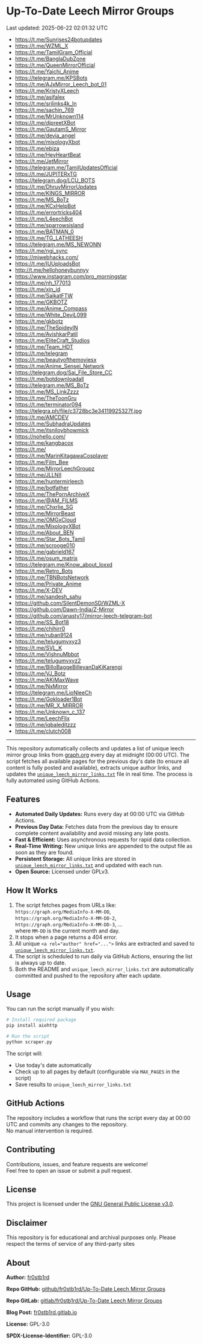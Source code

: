 # Up-To-Date Leech Mirror Groups

Last updated: 2025-06-22 02:01:32 UTC

- https://t.me/Sunrises24botupdates
- https://t.me/WZML_X
- https://t.me/TamilGram_Official
- https://t.me/BanglaDubZone
- https://t.me/QueenMirrorOfficial
- https://t.me/Yaichi_Anime
- https://telegram.me/KPSBots
- https://t.me/AJxMirror_Leech_bot_01
- https://t.me/KristyXLeech
- https://t.me/asifalex
- https://t.me/srilinks4k_In
- https://t.me/sachin_769
- https://t.me/MrUnknown114
- https://t.me/djpreetXBot
- https://t.me/GautamS_Mirror
- https://t.me/devia_angel
- https://t.me/mixologyXbot
- https://t.me/ebiza
- https://t.me/HeyHeartBeat
- https://t.me/JetMirror
- https://telegram.me/TamilUpdatesOfficial
- https://t.me/JUPITERxTG
- https://telegram.dog/LCU_BOTS
- https://t.me/DhruvMirrorUpdates
- https://t.me/KINGS_MIRROR
- https://t.me/MS_BoTz
- https://t.me/KCxHelpBot
- https://t.me/errortricks404
- https://t.me/L4eechBot
- https://t.me/sparrowsisland
- https://t.me/BATMAN_0
- https://t.me/TG_LATHEESH
- https://telegram.me/MS_NEWONN
- https://t.me/ngi_sync
- https://mjwebhacks.com/
- https://t.me/IUUploadsBot
- http://t.me/hellohoneybunnyy
- https://www.instagram.com/pro_morningstar
- https://t.me/nh_177013
- https://t.me/xin_id
- https://t.me/SaikatFTW
- https://t.me/GKBOTZ
- https://t.me/Anime_Compass
- https://t.me/White_DeviL099
- https://t.me/gkbotz
- https://t.me/TheSpideyIN
- https://t.me/AvishkarPatil
- https://t.me/EliteCraft_Studios
- https://t.me/Team_HDT
- https://t.me/telegram
- https://t.me/beautyofthemoviesx
- https://t.me/Anime_Sensei_Network
- https://telegram.dog/Sai_File_Store_CC
- https://t.me/botdownloadall
- https://telegram.me/MS_BoTz
- https://t.me/MS_LinkZzzz
- https://t.me/TheToonGru
- https://t.me/terminator094
- https://telegra.ph/file/c3728bc3e34119925327f.jpg
- https://t.me/AMCDEV
- https://t.me/SubhadraUpdates
- https://t.me/itsniloybhowmick
- https://nohello.com/
- https://t.me/kangbacox
- https://t.me/
- https://t.me/MarinKitagawaCosplayer
- https://t.me/Film_Bee
- https://t.me/MirrorLeechGroupz
- https://t.me/JLLNII
- https://t.me/huntermirleech
- https://t.me/botfather
- https://t.me/ThePornArchiveX
- https://t.me/@AM_FILMS
- https://t.me/Chxrlie_SG
- https://t.me/MirrorBeast
- https://t.me/OMGxCloud
- https://t.me/MixologyXBot
- https://t.me/About_BEN
- https://t.me/Star_Bots_Tamil
- https://t.me/scrooge010
- https://t.me/gabrield167
- https://t.me/osum_matrix
- https://telegram.me/Know_about_loxxd
- https://t.me/Retro_Bots
- https://t.me/TBNBotsNetwork
- https://t.me/Private_Anime
- https://t.me/X-DEV
- https://t.me/sandesh_sahu
- https://github.com/SilentDemonSD/WZML-X
- https://github.com/Dawn-India/Z-Mirror
- https://github.com/anasty17/mirror-leech-telegram-bot
- https://t.me/SS_Bot18
- https://t.me/chihirr0
- https://t.me/ruban9124
- https://t.me/telugumvxyz3
- https://t.me/SVL_K
- https://t.me/VishnuMbbot
- https://t.me/telugumvxyz2
- https://t.me/BilloBaggeBilleyanDaKiKarengi
- https://t.me/VJ_Botz
- https://t.me/AKiMaxWave
- https://t.me/NxMirror
- https://telegram.me/LioNleeCh
- https://t.me/Gokloader1Bot
- https://t.me/MR_X_MIRROR
- https://t.me/Unknown_c_137
- https://t.me/LeechFlix
- https://t.me/iqbaleditzzz
- https://t.me/clutch008

---

This repository automatically collects and updates a list of unique leech mirror group links from [graph.org](https://graph.org) every day at midnight (00:00 UTC). The script fetches all available pages for the previous day's date (to ensure all content is fully posted and available), extracts unique author links, and updates the [`unique_leech_mirror_links.txt`](unique_leech_mirror_links.txt) file in real time. The process is fully automated using GitHub Actions.

## Features

- **Automated Daily Updates:** Runs every day at 00:00 UTC via GitHub Actions.
- **Previous Day Data:** Fetches data from the previous day to ensure complete content availability and avoid missing any late posts.
- **Fast & Efficient:** Uses asynchronous requests for rapid data collection.
- **Real-Time Writing:** New unique links are appended to the output file as soon as they are found.
- **Persistent Storage:** All unique links are stored in [`unique_leech_mirror_links.txt`](unique_leech_mirror_links.txt) and updated with each run.
- **Open Source:** Licensed under GPLv3.

## How It Works

1. The script fetches pages from URLs like:  
   `https://graph.org/MediaInfo-X-MM-DD`,  
   `https://graph.org/MediaInfo-X-MM-DD-2`,  
   `https://graph.org/MediaInfo-X-MM-DD-3`, ...  
   where `MM-DD` is the current month and day.
2. It stops when a page returns a 404 error.
3. All unique `<a rel="author" href="...">` links are extracted and saved to [`unique_leech_mirror_links.txt`](unique_leech_mirror_links.txt).
4. The script is scheduled to run daily via GitHub Actions, ensuring the list is always up to date.
5. Both the README and `unique_leech_mirror_links.txt` are automatically committed and pushed to the repository after each update.

## Usage

You can run the script manually if you wish:

```bash
# Install required package
pip install aiohttp

# Run the script
python scraper.py
```

The script will:
- Use today's date automatically
- Check up to all pages by default (configurable via `MAX_PAGES` in the script)
- Save results to `unique_leech_mirror_links.txt`

## GitHub Actions

The repository includes a workflow that runs the script every day at 00:00 UTC and commits any changes to the repository.  
No manual intervention is required.

## Contributing

Contributions, issues, and feature requests are welcome!  
Feel free to open an issue or submit a pull request.

## License

This project is licensed under the [GNU General Public License v3.0](LICENSE).

## Disclaimer
This repository is for educational and archival purposes only. Please respect the terms of service of any third-party sites

## About

**Author:** [fr0stb1rd](https://fr0stb1rd.gitlab.io/) 

**Repo GitHub:** [github/fr0stb1rd/Up-To-Date Leech Mirror Groups](https://github.com/b1rdfr0st/Up-To-Date-Leech-Mirror-Groups)

**Repo GitLab:** [gitlab/fr0stb1rd/Up-To-Date Leech Mirror Groups](https://gitlab.com/fr0stb1rd/up-to-date-leech-mirror-groups)

**Blog Post:**  [fr0stb1rd.gitlab.io](https://fr0stb1rd.gitlab.io/posts/up-to-date-leech-mirror-groups-automatic-telegram-group-link-collector/)

**License:** GPL-3.0

**SPDX-License-Identifier:** GPL-3.0
